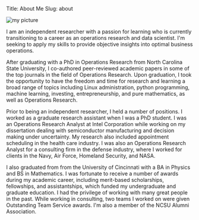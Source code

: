 Title: About Me 
Slug: about

![my picture]({static}my_photo192x240.jpg)

I am an independent researcher with a passion for learning who is currently transitioning to a career as an operations research and data scientist.  I'm seeking to apply my skills to provide objective insights into optimal business operations.

After graduating with a PhD in Operations Research from North Carolina State University, I co-authored peer-reviewed academic papers in some of the top journals in the field of Operations Research.  Upon graduation, I took the opportunity to have the freedom and time for research and learning a broad range of topics including Linux administration, python programming, machine learning, investing, entrepreneurship, and pure mathematics, as well as Operations Research.

Prior to being an independent researcher, I held a number of positions.  I worked as a graduate research assistant when I was a PhD student.  I was an Operations Research Analyst at Intel Corporation while working on my dissertation dealing with semiconductor manufacturing and decision making under uncertainty.  My research also included appointment scheduling in the health care industry.  I was also an Operations Research Analyst for a consulting firm in the defense industry, where I worked for clients in the Navy, Air Force, Homeland Security, and NASA.  

I also graduated from from the University of Cincinnati with a BA in Physics and BS in Mathematics.  I was fortunate to receive a number of awards during my academic career, including merit-based scholarships, fellowships, and assistantships, which funded my undergraduate and graduate education.  I had the privilege of working with many great people in the past.  While working in consulting, two teams I worked on were given Outstanding Team Service awards.  I'm also a member of the NCSU Alumni Association. 
